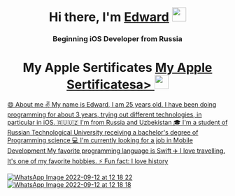 <h1 align="center">Hi there, I'm <a href="https://daniilshat.ru/" target="_blank">Edward</a> 
<img src="https://github.com/blackcater/blackcater/raw/main/images/Hi.gif" height="32"/></h1>
<h3 align="center"> Beginning iOS Developer from Russia </h3>

<h1 align="center">My Apple Sertificates <a href="https://daniilshat.ru/" target="_blank">My Apple Sertificatesa> 
<img src="https://github.com/blackcater/blackcater/raw/main/images/Hi.gif" height="32"/></h1>

😄  About me
✌️ My name is Edward, I am 25 years old. I have been doing programming for about 3 years, trying out different technologies, in particular in iOS.
🇷🇺🇺🇿 I'm from Russia and Uzbekistan
🎓 I'm a student of Russian Technological University receiving a bachelor's degree of Programming science
💻 I'm currently looking for a job in Mobile Development
 My favorite programming language is Swift
✈️ I love travelling. It's one of my favorite hobbies.
⚡ Fun fact: I love history

![WhatsApp Image 2022-09-12 at 12 18 22](https://user-images.githubusercontent.com/94724654/189617975-70c5a008-e958-411a-895e-56bd99b3c450.jpeg)
![WhatsApp Image 2022-09-12 at 12 18 18](https://user-images.githubusercontent.com/94724654/189618000-f9458549-b5ab-4129-b993-6fe98186b366.jpeg)
